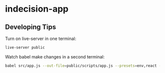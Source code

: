 # indecision-app
 
## Developing Tips

Turn on live-server in one terminal: 
```sh
live-server public
```

Watch babel make changes in a second terminal:

```sh
babel src/app.js --out-file=public/scripts/app.js --presets=env,react --watch 
```